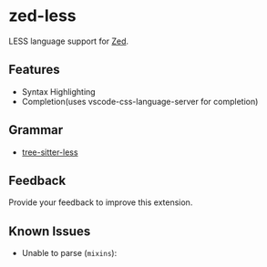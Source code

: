 # zed-less

LESS language support for [Zed](https://zed.dev).

## Features

- Syntax Highlighting
- Completion(uses vscode-css-language-server for completion)

## Grammar

- [tree-sitter-less](https://github.com/jimliang/tree-sitter-less)

## Feedback

Provide your feedback to improve this extension.

## Known Issues

- Unable to parse (`mixins`):
